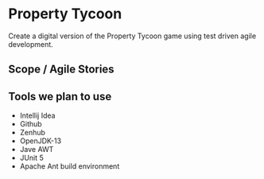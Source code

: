 # Property Tycoon
Create a digital version of the Property Tycoon game using test driven agile development.

## Scope / Agile Stories



## Tools we plan to use

- Intellij Idea
- Github
- Zenhub
- OpenJDK-13
- Jave AWT
- JUnit 5
- Apache Ant build environment
